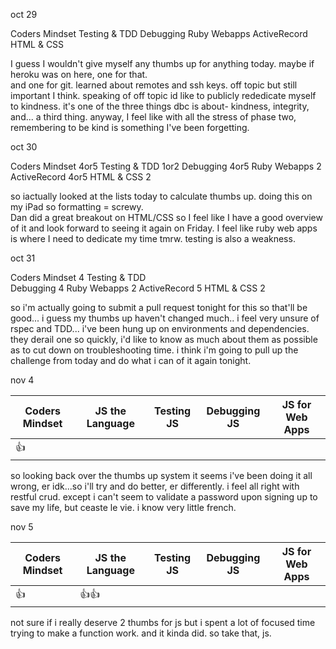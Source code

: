 oct 29

Coders Mindset	Testing & TDD	Debugging	Ruby Webapps	ActiveRecord	HTML & CSS
                
I guess I wouldn't give myself any thumbs up for anything today.  maybe if heroku was on here, one for that.  
and one for git.  learned about remotes and ssh keys.  off topic but still important I think.  speaking of off topic 
id like to publicly rededicate myself to kindness.  it's one of the three things dbc is about- kindness, integrity, 
and... a third thing.  anyway, I feel like with all the stress of phase two, remembering to be kind is something I've 
been forgetting.

oct 30

Coders Mindset	4or5
Testing & TDD	1or2
Debugging	4or5
Ruby Webapps	2
ActiveRecord	4or5
HTML & CSS      2

so iactually looked at the lists today to calculate thumbs up.  doing this on my iPad so formatting = screwy.  
Dan did a great breakout on HTML/CSS so I feel like I have a good overview of it and look forward to seeing it again 
on Friday.  I feel like ruby web apps is where I need to dedicate my time tmrw.  testing is also a weakness.  

oct 31

Coders Mindset	4
Testing & TDD	
Debugging	4
Ruby Webapps	2
ActiveRecord	5
HTML & CSS      2

so i'm actually going to submit a pull request tonight for this so that'll be good... i guess my thumbs up haven't changed
much..  i feel very unsure of rspec and TDD... i've been hung up on environments and dependencies.  they derail one so
quickly, i'd like to know as much about them as possible as to cut down on troubleshooting time.  i think i'm going to pull
up the challenge from today and do what i can of it again tonight.  


nov 4

| Coders Mindset | JS the Language | Testing JS | Debugging JS | JS for Web Apps |
| -------------- | --------------- | ---------- | ------------ | --------------- |
|      :+1:      |                 |            |              |                 |

so looking back over the thumbs up system it seems i've been doing it all wrong, er idk...so i'll try and do better, er 
differently.  i feel all right with restful crud.  except i can't seem to validate a password upon signing up to
save my life, but ceaste le vie.  i know very little french.   

nov 5

| Coders Mindset | JS the Language | Testing JS | Debugging JS | JS for Web Apps |
| -------------- | --------------- | ---------- | ------------ | --------------- |
|      :+1:      |     :+1::+1:    |            |              |                 |

not sure if i really deserve 2 thumbs for js but i spent a lot of focused time trying to make a function work.  and it
kinda did.  so take that, js.

